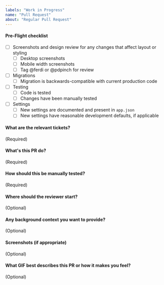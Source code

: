 ```yaml
---
labels: "Work in Progress"
name: "Pull Request"
about: "Regular Pull Request"
---
```


#### Pre-Flight checklist

- [ ] Screenshots and design review for any changes that affect layout or styling
  - [ ] Desktop screenshots
  - [ ] Mobile width screenshots
  - [ ] Tag @ferdi or @pdpinch for review
- [ ] Migrations
  - [ ] Migration is backwards-compatible with current production code
- [ ] Testing
  - [ ] Code is tested
  - [ ] Changes have been manually tested
- [ ] Settings
  - [ ] New settings are documented and present in `app.json`
  - [ ] New settings have reasonable development defaults, if applicable

#### What are the relevant tickets?
(Required)

#### What's this PR do?
(Required)

#### How should this be manually tested?
(Required)

#### Where should the reviewer start?
(Optional)

#### Any background context you want to provide?
(Optional)

#### Screenshots (if appropriate)
(Optional)

#### What GIF best describes this PR or how it makes you feel?
(Optional)
